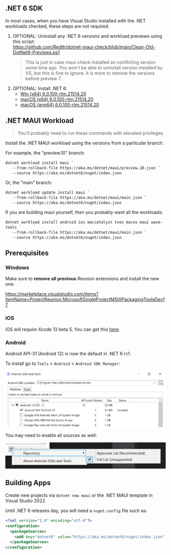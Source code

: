 ## .NET 6 SDK

In most cases, when you have Visual Studio installed with the .NET workloads checked, these steps are not required.

1. OPTIONAL: Uninstall any .NET 6 versions and workload previews using this script:  
   https://github.com/Redth/dotnet-maui-check/blob/main/Clean-Old-DotNet6-Previews.ps1  
   > This is just in case maui-check installed an conflicting version some time ago. You won't be able to uninstall version installed by VS, but this is fine to ignore. It is more to remove the versions before preview 7.
1. OPTIONAL: Install .NET 6:  
   - [Win (x64) 6.0.100-rtm.21514.20](https://dotnetcli.azureedge.net/dotnet/Sdk/6.0.100-rtm.21514.20/dotnet-sdk-6.0.100-rtm.21514.20-win-x64.exe)   
   - [macOS (x64) 6.0.100-rtm.21514.20](https://dotnetcli.azureedge.net/dotnet/Sdk/6.0.100-rtm.21514.20/dotnet-sdk-6.0.100-rtm.21514.20-osx-x64.pkg)  
   - [macOS (arm64) 6.0.100-rtm.21514.20](https://dotnetcli.azureedge.net/dotnet/Sdk/6.0.100-rtm.21514.20/dotnet-sdk-6.0.100-rtm.21514.20-osx-arm64.pkg)

## .NET MAUI Workload

> You'll probably need to run these commands with elevated privileges.

Install the .NET MAUI workload using the versions from a particular branch:  

For example, the "preview.10" branch:
```
dotnet workload install maui `
   --from-rollback-file https://aka.ms/dotnet/maui/preview.10.json `
   --source https://aka.ms/dotnet6/nuget/index.json
```


Or, the "main" branch:
```
dotnet workload update install maui `
   --from-rollback-file https://aka.ms/dotnet/maui/main.json `
   --source https://aka.ms/dotnet6/nuget/index.json
```  

If you are building maui yourself, then you probably want all the workloads:

```
dotnet workload install android ios maccatalyst tvos macos maui wasm-tools `
   --from-rollback-file https://aka.ms/dotnet/maui/main.json `
   --source https://aka.ms/dotnet6/nuget/index.json
```

## Prerequisites

### Windows

Make sure to **remove all previous** Reunion extensions and install the new one:

https://marketplace.visualstudio.com/items?itemName=ProjectReunion.MicrosoftSingleProjectMSIXPackagingToolsDev17

### iOS

iOS will require Xcode 13 beta 5. You can get this [here](https://developer.apple.com/download/more/?name=Xcode).

### Android

Android API-31 (Android 12) is now the default in .NET 6 rc1.

To install go to `Tools` > `Android` > `Android SDK Manager`:

![SDK Manager](images/API-31.png)

You may need to enable all sources as well:

![SDK Manager](images/SDK-Manager-Sources.png)

## Building Apps

Create new projects via `dotnet new maui` or the .NET MAUI template in Visual Studio 2022.

Until .NET 6 releases day, you will need a `nuget.config` file such as:

```xml
<?xml version="1.0" encoding="utf-8"?>
<configuration>
  <packageSources>
    <add key="dotnet6" value="https://aka.ms/dotnet6/nuget/index.json" />
  </packageSources>
</configuration>
```
